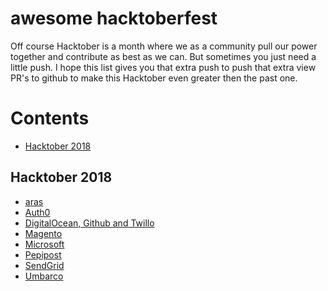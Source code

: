 awesome hacktoberfest
=====================

Off course Hacktober is a month where we as a community pull our power together and contribute as best as we can. But sometimes you just need a little push. I hope this list gives you that extra push to push that extra view PR's to github to make this Hacktober even greater then the past one.

# Contents
- [Hacktober 2018](#Hacktober-2018)

## Hacktober 2018
- [aras](http://community.aras.com/fr/join-aras-labs-hacktoberfest-2018/)
- [Auth0](https://auth0.com/blog/celebrate-hacktoberfest-with-auth0/)
- [DigitalOcean, Github and Twillo](https://hacktoberfest.digitalocean.com/)
- [Magento](https://github.com/magento/magento2/wiki/SQUASHTOBERFEST-2018)
- [Microsoft](https://open.microsoft.com/2018/09/18/hacktoberfest-2018-microsoft/)
- [Pepipost](https://pepipost.com/blog/hacktoberfest-open-source-coding-challenge/)
- [SendGrid](https://sendgrid.com/blog/hacktoberfest-2018-has-arrived/)
- [Umbarco](https://umbraco.com/blog/happy-hacktoberfest/)
